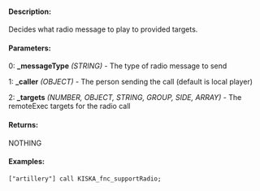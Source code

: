 #### Description:
Decides what radio message to play to provided targets.

#### Parameters:
0: **_messageType** *(STRING)* - The type of radio message to send

1: **_caller** *(OBJECT)* - The person sending the call (default is local player)

2: **_targets** *(NUMBER, OBJECT, STRING, GROUP, SIDE, ARRAY)* - The remoteExec targets for the radio call

#### Returns:
NOTHING

#### Examples:
```sqf
["artillery"] call KISKA_fnc_supportRadio;
```

